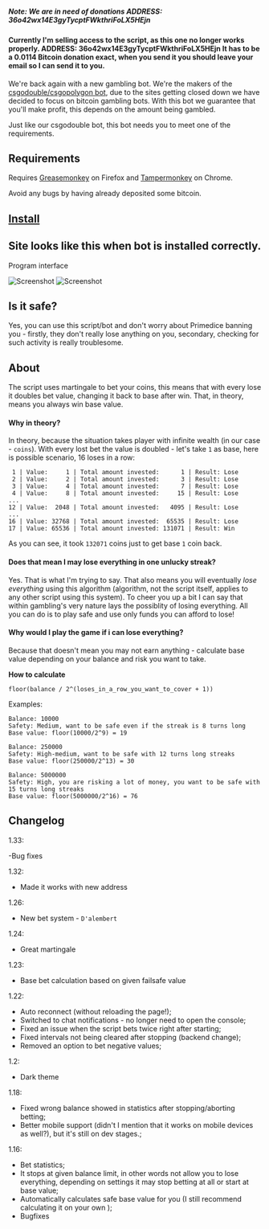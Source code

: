 ##### Note: We are in need of donations ADDRESS: 36o42wx14E3gyTycptFWkthriFoLX5HEjn
#### Currently I'm selling access to the script, as this one no longer works properly.   ADDRESS: 36o42wx14E3gyTycptFWkthriFoLX5HEjn    It has to be a 0.0114 Bitcoin donation exact, when you send it you should leave your email so I can send it to you. 


We're back again with a new gambling bot.
We're the makers of the [csgodouble/csgopolygon bot](https://github.com/Csdouble-bot/csgodouble), due to the sites getting closed down we have decided to focus on bitcoin gambling bots.
With this bot we guarantee that you'll make profit, this depends on the amount being gambled.

Just like our csgodouble bot, this bot needs you to meet one of the requirements.

## Requirements
Requires [Greasemonkey](http://www.greasespot.net/) on Firefox and [Tampermonkey](http://tampermonkey.net/) on Chrome.

Avoid any bugs by having already deposited some bitcoin.

## [Install](	https://raw.githubusercontent.com/Primedice-Bot/primedice/master/bot.js)

## Site looks like this when bot is installed correctly.

Program interface

![Screenshot](http://i.imgur.com/vNUJynF.png)
![Screenshot](http://i.imgur.com/qxJBped.png)


## Is it safe?

Yes, you can use this script/bot and don't worry about Primedice banning you - firstly, they don't really lose anything on you, secondary, checking for such activity is really troublesome.
## About

The script uses martingale to bet your coins, this means that with every lose it doubles bet value, changing it back to base after win. That, in theory, means you always win base value.

#### Why in theory?

In theory, because the situation takes player with infinite wealth (in our case - `coins`). With every lost bet the value is doubled - let's take `1` as base, here is possible scenario, 16 loses in a row:
```
 1 | Value:     1 | Total amount invested:      1 | Result: Lose
 2 | Value:     2 | Total amount invested:      3 | Result: Lose
 3 | Value:     4 | Total amount invested:      7 | Result: Lose
 4 | Value:     8 | Total amount invested:     15 | Result: Lose
...
12 | Value:  2048 | Total amount invested:   4095 | Result: Lose
...
16 | Value: 32768 | Total amount invested:  65535 | Result: Lose
17 | Value: 65536 | Total amount invested: 131071 | Result: Win
```
As you can see, it took `132071` coins just to get base `1` coin back.

#### Does that mean I may lose everything in one unlucky streak?

Yes. That is what I'm trying to say. That also means you will eventually *lose everything* using this algorithm (algorithm, not the script itself, applies to any other script using this system).
To cheer you up a bit I can say that within gambling's very nature lays the possiblity of losing everything. All you can do is to play safe and use only funds you can afford to lose!

#### Why would I play the game if i can lose everything?

Because that doesn't mean you may not earn anything - calculate base value depending on your balance and risk you want to take.

**How to calculate**

``floor(balance / 2^(loses_in_a_row_you_want_to_cover + 1))``

Examples:
```
Balance: 10000
Safety: Medium, want to be safe even if the streak is 8 turns long
Base value: floor(10000/2^9) = 19
```
```
Balance: 250000
Safety: High-medium, want to be safe with 12 turns long streaks
Base value: floor(250000/2^13) = 30
```
```
Balance: 5000000
Safety: High, you are risking a lot of money, you want to be safe with 15 turns long streaks
Base value: floor(5000000/2^16) = 76
```

## Changelog
1.33:

-Bug fixes

1.32:

- Made it works with new address

1.26:

- New bet system - `D'alembert`

1.24:

- Great martingale

1.23:

- Base bet calculation based on given failsafe value


1.22:

- Auto reconnect (without reloading the page!);
- Switched to chat notifications - no longer need to open the console;
- Fixed an issue when the script bets twice right after starting;
- Fixed intervals not being cleared after stopping (backend change);
- Removed an option to bet negative values;


1.2:

- Dark theme


1.18:

- Fixed wrong balance showed in statistics after stopping/aborting betting;
- Better mobile support (didn't I mention that it works on mobile devices as well?), but it's still on dev stages.;


1.16:

- Bet statistics;
- It stops at given balance limit, in other words not allow you to lose everything, depending on settings it may stop betting at all or start at base value;
- Automatically calculates safe base value for you (I still recommend calculating it on your own );
- Bugfixes
